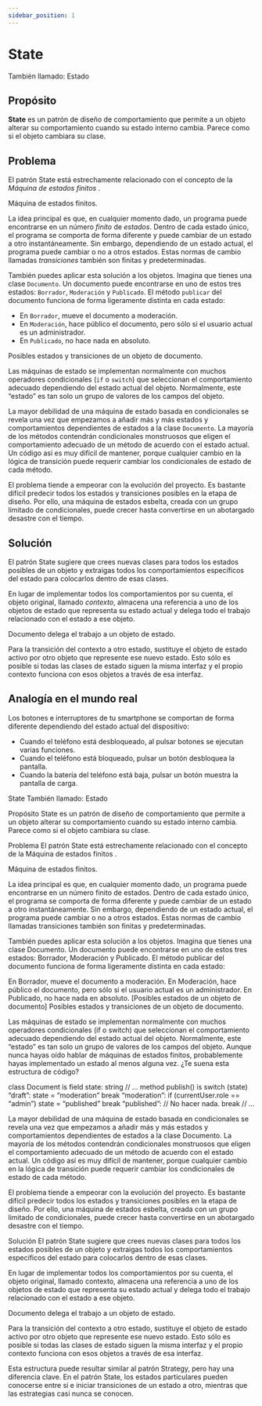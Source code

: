 ```yaml
---
sidebar_position: 1
---
```


# State

También llamado:  Estado

## Propósito

**State**  es un patrón de diseño de comportamiento que permite a un objeto alterar su comportamiento cuando su estado interno cambia. Parece como si el objeto cambiara su clase.


## Problema

El patrón State está estrechamente relacionado con el concepto de la  _Máquina de estados finitos_ .



Máquina de estados finitos.

La idea principal es que, en cualquier momento dado, un programa puede encontrarse en un número  _finito_  de  _estados_. Dentro de cada estado único, el programa se comporta de forma diferente y puede cambiar de un estado a otro instantáneamente. Sin embargo, dependiendo de un estado actual, el programa puede cambiar o no a otros estados. Estas normas de cambio llamadas  _transiciones_  también son finitas y predeterminadas.

También puedes aplicar esta solución a los objetos. Imagina que tienes una clase  `Documento`. Un documento puede encontrarse en uno de estos tres estados:  `Borrador`,  `Moderación`  y  `Publicado`. El método  `publicar`  del documento funciona de forma ligeramente distinta en cada estado:

-   En  `Borrador`, mueve el documento a moderación.
-   En  `Moderación`, hace público el documento, pero sólo si el usuario actual es un administrador.
-   En  `Publicado`, no hace nada en absoluto.


Posibles estados y transiciones de un objeto de documento.

Las máquinas de estado se implementan normalmente con muchos operadores condicionales (`if`  o  `switch`) que seleccionan el comportamiento adecuado dependiendo del estado actual del objeto. Normalmente, este “estado” es tan solo un grupo de valores de los campos del objeto.

La mayor debilidad de una máquina de estado basada en condicionales se revela una vez que empezamos a añadir más y más estados y comportamientos dependientes de estados a la clase  `Documento`. La mayoría de los métodos contendrán condicionales monstruosos que eligen el comportamiento adecuado de un método de acuerdo con el estado actual. Un código así es muy difícil de mantener, porque cualquier cambio en la lógica de transición puede requerir cambiar los condicionales de estado de cada método.

El problema tiende a empeorar con la evolución del proyecto. Es bastante difícil predecir todos los estados y transiciones posibles en la etapa de diseño. Por ello, una máquina de estados esbelta, creada con un grupo limitado de condicionales, puede crecer hasta convertirse en un abotargado desastre con el tiempo.

## Solución

El patrón State sugiere que crees nuevas clases para todos los estados posibles de un objeto y extraigas todos los comportamientos específicos del estado para colocarlos dentro de esas clases.

En lugar de implementar todos los comportamientos por su cuenta, el objeto original, llamado  _contexto_, almacena una referencia a uno de los objetos de estado que representa su estado actual y delega todo el trabajo relacionado con el estado a ese objeto.

Documento delega el trabajo a un objeto de estado.

Para la transición del contexto a otro estado, sustituye el objeto de estado activo por otro objeto que represente ese nuevo estado. Esto sólo es posible si todas las clases de estado siguen la misma interfaz y el propio contexto funciona con esos objetos a través de esa interfaz.


## Analogía en el mundo real

Los botones e interruptores de tu smartphone se comportan de forma diferente dependiendo del estado actual del dispositivo:

-   Cuando el teléfono está desbloqueado, al pulsar botones se ejecutan varias funciones.
-   Cuando el teléfono está bloqueado, pulsar un botón desbloquea la pantalla.
-   Cuando la batería del teléfono está baja, pulsar un botón muestra la pantalla de carga.


State
También llamado: Estado

Propósito
State es un patrón de diseño de comportamiento que permite a un objeto alterar su comportamiento cuando su estado interno cambia. Parece como si el objeto cambiara su clase.

Problema
El patrón State está estrechamente relacionado con el concepto de la Máquina de estados finitos .

Máquina de estados finitos.

La idea principal es que, en cualquier momento dado, un programa puede encontrarse en un número finito de estados. Dentro de cada estado único, el programa se comporta de forma diferente y puede cambiar de un estado a otro instantáneamente. Sin embargo, dependiendo de un estado actual, el programa puede cambiar o no a otros estados. Estas normas de cambio llamadas transiciones también son finitas y predeterminadas.

También puedes aplicar esta solución a los objetos. Imagina que tienes una clase Documento. Un documento puede encontrarse en uno de estos tres estados: Borrador, Moderación y Publicado. El método publicar del documento funciona de forma ligeramente distinta en cada estado:

En Borrador, mueve el documento a moderación.
En Moderación, hace público el documento, pero sólo si el usuario actual es un administrador.
En Publicado, no hace nada en absoluto.
[Posibles estados de un objeto de documento]
Posibles estados y transiciones de un objeto de documento.

Las máquinas de estado se implementan normalmente con muchos operadores condicionales (if o switch) que seleccionan el comportamiento adecuado dependiendo del estado actual del objeto. Normalmente, este “estado” es tan solo un grupo de valores de los campos del objeto. Aunque nunca hayas oído hablar de máquinas de estados finitos, probablemente hayas implementado un estado al menos alguna vez. ¿Te suena esta estructura de código?

class Document is
field state: string
// …
method publish() is
switch (state)
“draft”:
state = “moderation”
break
“moderation”:
if (currentUser.role == “admin”)
state = “published”
break
“published”:
// No hacer nada.
break
// …

La mayor debilidad de una máquina de estado basada en condicionales se revela una vez que empezamos a añadir más y más estados y comportamientos dependientes de estados a la clase Documento. La mayoría de los métodos contendrán condicionales monstruosos que eligen el comportamiento adecuado de un método de acuerdo con el estado actual. Un código así es muy difícil de mantener, porque cualquier cambio en la lógica de transición puede requerir cambiar los condicionales de estado de cada método.

El problema tiende a empeorar con la evolución del proyecto. Es bastante difícil predecir todos los estados y transiciones posibles en la etapa de diseño. Por ello, una máquina de estados esbelta, creada con un grupo limitado de condicionales, puede crecer hasta convertirse en un abotargado desastre con el tiempo.

Solución
El patrón State sugiere que crees nuevas clases para todos los estados posibles de un objeto y extraigas todos los comportamientos específicos del estado para colocarlos dentro de esas clases.

En lugar de implementar todos los comportamientos por su cuenta, el objeto original, llamado contexto, almacena una referencia a uno de los objetos de estado que representa su estado actual y delega todo el trabajo relacionado con el estado a ese objeto.

Documento delega el trabajo a un objeto de estado.

Para la transición del contexto a otro estado, sustituye el objeto de estado activo por otro objeto que represente ese nuevo estado. Esto sólo es posible si todas las clases de estado siguen la misma interfaz y el propio contexto funciona con esos objetos a través de esa interfaz.

Esta estructura puede resultar similar al patrón Strategy, pero hay una diferencia clave. En el patrón State, los estados particulares pueden conocerse entre sí e iniciar transiciones de un estado a otro, mientras que las estrategias casi nunca se conocen.

